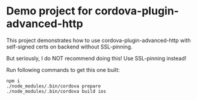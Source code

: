 # Demo project for cordova-plugin-advanced-http

This project demonstrates how to use cordova-plugin-advanced-http with self-signed certs on backend without SSL-pinning.

But seriously, I do NOT recommend doing this! Use SSL-pinning instead!

Run following commands to get this one built:

```
npm i
./node_modules/.bin/cordova prepare
./node_modules/.bin/cordova build ios
```
